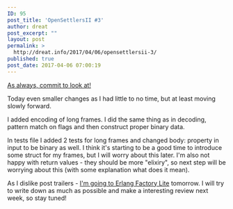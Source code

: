 ```yaml
---
ID: 95
post_title: 'OpenSettlersII #3'
author: dreat
post_excerpt: ""
layout: post
permalink: >
  http://dreat.info/2017/04/06/opensettlersii-3/
published: true
post_date: 2017-04-06 07:00:19
---
```

<a href="https://github.com/Dreat/OpenSettlersII/commit/1d645945893f63fe8e6c0f29ef9f35c6e645130e">As always, commit to look at!</a>

Today even smaller changes as I had little to no time, but at least moving slowly forward.

I added encoding of long frames. I did the same thing as in decoding, pattern match on flags and then construct proper binary data.

In tests file I added 2 tests for long frames and changed body: property in input to be binary as well. I think it's starting to be a good time to introduce some struct for my frames, but I will worry about this later. I'm also not happy with return values - they should be more "elixiry", so next step will be worrying about this (with some explanation what does it mean).

As I dislike post trailers - <a href="http://www.erlang-factory.com/rome2017#home">I'm going to Erlang Factory Lite</a> tomorrow. I will try to write down as much as possible and make a interesting review next week, so stay tuned!